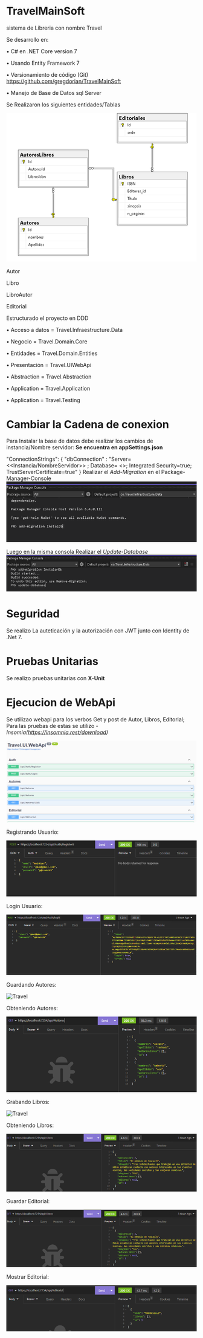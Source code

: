 # TravelMainSoft

sistema de Libreria con nombre Travel

Se desarrollo en: 

•	 C# en .NET Core version 7

•	 Usando Entity Framework 7

•	Versionamiento de código (Git) https://github.com/gregdorian/TravelMainSoft

•	Manejo de Base de Datos sql Server

Se Realizaron los siguientes entidades/Tablas

![Travel](https://github.com/gregdorian/TravelMainSoft/blob/master/MediaArchives/Diagrama%20Entidad%20Relacion.png)

Autor

Libro

LibroAutor

Editorial

Estructurado el proyecto en DDD 

•	Acceso a datos = Travel.Infraestructure.Data

•	Negocio = Travel.Domain.Core

•	Entidades = Travel.Domain.Entities

•	Presentación = Travel.UIWebApi

•	Abstraction = Travel.Abstraction

•	Application = Travel.Application

•	Application = Travel.Testing

# Cambiar la Cadena de conexion

Para Instalar la base de datos debe realizar los cambios de instancia/Nombre servidor:
**Se encuentra en appSettings.json**

"ConnectionStrings": {
   "dbConnection" : "Server=<<Instancia/NombreServidor>> ; Database= <<NombreBaseDatos>>; Integrated Security=true; TrustServerCertificate=true"
   }
Realizar el *Add-Migration* en el Package-Manager-Console 
![Travel](https://github.com/gregdorian/TravelMainSoft/blob/master/MediaArchives/instalar%20en%20base%20de%20datos%20con%20codefirst.png)
   
Luego en la misma consola Realizar el *Update-Database*
![Travel](https://github.com/gregdorian/TravelMainSoft/blob/master/MediaArchives/instalar%20en%20base%20de%20datos%20con%20codefirst2.png)
   
   
# Seguridad

Se realizo La auteticación y la autorización con JWT junto con Identity de .Net 7.
   
# Pruebas Unitarias
   
Se realizo pruebas unitarias con **X-Unit**
   
# Ejecucion de WebApi
   
Se utilizao webapi para los verbos Get y post de Autor, Libros, Editorial; Para las pruebas de estas se utilizo -
   *Insomia(https://insomnia.rest/download)* 
   
![Travel](https://github.com/gregdorian/TravelMainSoft/blob/master/MediaArchives/SwaggerWebApi.png)

Registrando Usuario:

![Travel](https://github.com/gregdorian/TravelMainSoft/blob/master/MediaArchives/InsomiaRegister.png)

Login Usuario:

![Travel](https://github.com/gregdorian/TravelMainSoft/blob/master/MediaArchives/InsomiaLogin.png)
   
 Guardando Autores:
   
 ![Travel](https://github.com/gregdorian/TravelMainSoft/blob/master/MediaArchives/InsomiaGuardarAutores.png)
 
 Obteniendo Autores:
   
 ![Travel](https://github.com/gregdorian/TravelMainSoft/blob/master/MediaArchives/InsomiaAutores.png)
 
 Grabando Libros:
   
 ![Travel](https://github.com/gregdorian/TravelMainSoft/blob/master/MediaArchives/GuardarLibros.png)
   
 Obteniendo Libros:
 
 ![Travel](https://github.com/gregdorian/TravelMainSoft/blob/master/MediaArchives/InsomiaGetLibros.png)
   
 Guardar Editorial:
   
  ![Travel](https://github.com/gregdorian/TravelMainSoft/blob/master/MediaArchives/InsomiaGetLibros.png)
   
 Mostrar Editorial:
   
  ![Travel](https://github.com/gregdorian/TravelMainSoft/blob/master/MediaArchives/InsomiaMostrarEditorial.png)


